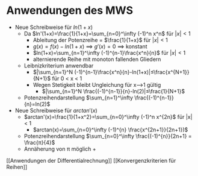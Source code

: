 # Anwendungen des MWS
+ Neue Schreibweise für $ln(1+x)$
	+  Da $ln'(1+x)=\frac{1}{1+x}=\sum_{n=0}^\infty (-1)^n x^n$ für $|x|<1$
		+ Ableitung der Potenzreihe = $\frac{1}{1+x}$ für $|x|<1$
		+ $g(x)=f(x)-ln(1+x)$ ==> $g'(x)=0$ ==> konstant
		+ $ln(1+x)=\sum_{n=1}^\infty (-1)^{n-1}\frac{x^n}{n}$ für $|x|<1$
		+ alternierende Reihe mit monoton fallenden Gliedern
	+ Leibnizkriterium anwendbar
		+ $|\sum_{n=1}^N (-1)^{n-1}\frac{x^n}{n}-ln(1+x)|≤\frac{x^{N+1}}{N+1}$ für 0 < x < 1
		+ Wegen Stetigkeit bleibt Ungleichung für x-->1 gültig
			+ $|\sum_{n=1}^N \frac{(-1)^{n-1}}{n}-ln(2)|≤\frac{1}{N+1}$ 
	+ Potenzreihendarstellung $\sum_{n=1}^\infty \frac{(-1)^{n-1}}{n}=ln(2)$
+ Neue Schreibweise für $arctan'(x)$
	+ $arctan'(x)=\frac{1}{1+x^2}=\sum_{n=0}^\infty (-1)^n x^{2n}$ für |x| < 1
		+ $arctan(x)=\sum_{n=0}^\infty (-1)^{n} \frac{x^{2n+1}}{2n+1})$
	+  Potenzreihendarstellung  $\sum_{n=0}^\infty \frac{(-1)^{n}}{2n+1} = \frac{π}{4}$
	+  Annäherung von  π möglich
		+  

[[Anwendungen der  Differentialrechnung]] [[Konvergenzkriterien für Reihen]]